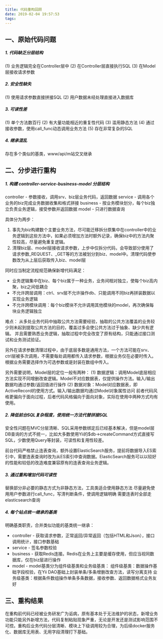 ```yaml
---
title: 代码重构回顾
date: 2019-02-04 19:57:53
tags:
---
```

## 一、原始代码问题

##### 1. 代码缺乏分层结构
(1) 业务逻辑完全在Controller层中
(2) 在Controller层直接执行SQL
(3) 在Model层接收请求参数
##### 2.  安全性缺失
(1) 使用请求参数直接拼接SQL
(2) 用户数据未经处理直接进入数据库
##### 3. 可读性差
(1) 单个方法数百行
(2) 有大量功能相近的重复性代码
(3) 滥用静态方法
(4) 通过接收参数，使用call_func动态调用业务方法
(5) 存在非常复杂的SQL
##### 4. 继承混乱
存在多个类似的基类，www/api/m站交叉继承


## 二、分步进行重构

##### 1. 构建 controller-service-business-model 分层结构
controller - 参数接收，调用srv、biz层业务代码，返回数据
service    - 调用各个业务的biz完成业务数据收集和格式拼接
business   - 按业务模块划分，每个biz独立负责业务逻辑，接受参数并返回数据
model      - 只进行数据查询

具体分为两步：
1. 事先为biz构建数个主要业务方法，尽可能迁移拆分原集中在controller中的业务逻辑到这些方法中，如果必须增加方法时额外记录，确保biz中的方法内聚性较高，尽量避免重复逻辑。
2. 清理biz层、model层接收请求参数，上步中仅拆分代码，会导致部分使用了请求参数_REQUEST、_GET等的方法被划分到biz、model中。清理代码使参数改为从上层后获取传入biz、model层

同时应当制定流程规范确保新增代码满足：
- 业务逻辑集中在biz、每个biz属于一种业务，业务间相对独立，使每个biz高内聚，biz之间低耦合
- 不允许跨层调用：ctrl、srv层不允许操作db、只能调用不同biz再拼装数据以实现业务逻辑
- 不允许跨模块调用：每个biz模块不允许调用其他模块的model，再次确保每块业务逻辑独立

难点：
从多处业务代码中抽取公共方法需要经验，抽取的公共方法覆盖的业务较少则未起到提取公共方法的目的，覆盖过多会使公共方法过于抽象、缺少共有逻辑。
并且需要熟悉业务逻辑，抽取过程中完全改变了原有结构，只能通过接口测试和业务测试验证。

另外在请求参数清理过程中，由于底层多数是通用方法，一个方法可能在srv、ctrl层被多次调用，不需要每处调用都传入请求参数，根据业务仅在必要时传入。根据业务需要选择作为可选参数或是封装在数组中传入。

另外需要说明，Model层的定位一般有两种：
(1) 数据逻辑：调用Model底层相应方法实现不同增删改查逻辑。Model不对应数据表，仅提供操作方法。输入/输出数据均通过参数/返回值进行操作
(2) 数据对象：Model对应数据表，即ActiveRecord的使用方式。输入/输出数据均通过Model对象属性访问
前者代码风格更偏向于面向过程，后者代码风格偏向于面向对象，实际在使用中两种方式均有使用。

##### 2. 降低前台SQL复杂程度，使用统一方法代替拼接SQL
安全性问题在MVC分层清晰、SQL采用参数绑定后已经基本解决，但是model层DB查询的方式不统一，比如大多数使用Yii的$db->createCommand方式直接写SQL，少数使用Query等封装，可读性和复用性较差。

前台代码严格禁止连表查询，额外设置ElasticSearch服务，提前将数据导入ES索引中，需要连表查询时改为从ES索引中查询数据。ElasticSearch服务可以以较好的性能和较低的改造难度兼容原有的连表查询业务逻辑。

##### 3. 通过重构增加代码可读性
替换部分非必要的静态方式为非静态方法，工具类适合使用静态方法
尽量避免使用用户参数进行call_func，写清判断条件，使调用逻辑明确
需要连表时全部走elasticsearch查询

##### 4. 每个站点统一继承的基类
明确基类职责，合并类似功能的基类统一继承：
- controller - 获取请求参数，正常返回/异常返回（包括HTML和Json），接口调用统计，接口参数基础
- service - 签名参数校验
- business - 获取Redis连接。Redis在业务上主要是缓存使用，但应当视同数据库，仅在biz层进行操作
- model - model基类分为组件级基类和业务级基类：
组件级基类：数据操作基础字段校验，在Yii DAO基础上封装单条/多条增删改查方法，读写分离支持
业务级基类：根据条件数组操作单条多条数据，接收参数、返回数据格式业务友好

## 三、重构结果
在重构前代码已经被业务研发广为诟病，原有基本处于无法维护的状态，新增业务功能只能另外新增方法，代码复制粘贴现象严重，无论是开发还是测试影响范围不可控。重构后业务代码分层清晰、模块上下级调用较为合理，为后续docker服务化、数据库无用表、无用字段清理打下基础。